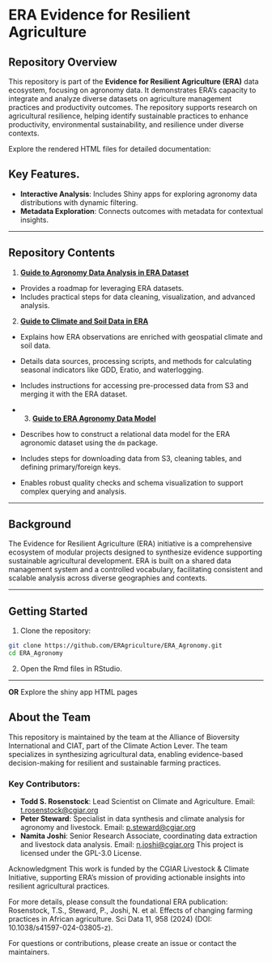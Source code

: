 # ERA Evidence for Resilient Agriculture

## Repository Overview
This repository is part of the **Evidence for Resilient Agriculture (ERA)** data ecosystem, focusing on agronomy data. It demonstrates ERA’s capacity to integrate and analyze diverse datasets on agriculture management practices and productivity outcomes. The repository supports research on agricultural resilience, helping identify sustainable practices to enhance productivity, environmental sustainability, and resilience under diverse contexts.

Explore the rendered HTML files for detailed documentation:


## Key Features.
- **Interactive Analysis**: Includes Shiny apps for exploring agronomy data distributions with dynamic filtering.
- **Metadata Exploration**: Connects outcomes with metadata for contextual insights.
---
## Repository Contents
1. [**Guide to Agronomy Data Analysis in ERA Dataset**](https://eragriculture.github.io/ERA_Agronomy/ERA-User-Guide.html)
- Provides a roadmap for leveraging ERA datasets.
- Includes practical steps for data cleaning, visualization, and advanced analysis.

2. **[Guide to Climate and Soil Data in ERA](https://eragriculture.github.io/ERA_Agronomy/ERA%20Climate%20and%20Soils.html)**  
- Explains how ERA observations are enriched with geospatial climate and soil data.  
- Details data sources, processing scripts, and methods for calculating seasonal indicators like GDD, Eratio, and waterlogging.  
- Includes instructions for accessing pre-processed data from S3 and merging it with the ERA dataset.

- 3. **[Guide to ERA Agronomy Data Model](https://eragriculture.github.io/ERA_Agronomy/ERA-Create-Agronomy-Data-Model.html)**  
- Describes how to construct a relational data model for the ERA agronomic dataset using the `dm` package.  
- Includes steps for downloading data from S3, cleaning tables, and defining primary/foreign keys.  
- Enables robust quality checks and schema visualization to support complex querying and analysis.

---
## Background

The Evidence for Resilient Agriculture (ERA) initiative is a comprehensive ecosystem of modular projects designed to synthesize evidence supporting sustainable agricultural development. ERA is built on a shared data management system and a controlled vocabulary, facilitating consistent and scalable analysis across diverse geographies and contexts.

---

## Getting Started
1. Clone the repository:
```bash
git clone https://github.com/ERAgriculture/ERA_Agronomy.git
cd ERA_Agronomy
```

2. Open the Rmd files in RStudio.

----
**OR**
Explore the shiny app HTML pages

## About the Team
This repository is maintained by the team at the Alliance of Bioversity International and CIAT, part of the Climate Action Lever. The team specializes in synthesizing agricultural data, enabling evidence-based decision-making for resilient and sustainable farming practices.

### Key Contributors:
- **Todd S. Rosenstock**: Lead Scientist on Climate and Agriculture. Email: t.rosenstock@cgiar.org
- **Peter Steward**: Specialist in data synthesis and climate analysis for agronomy and livestock. Email: p.steward@cgiar.org
- **Namita Joshi**: Senior Research Associate, coordinating data extraction and livestock data analysis. Email: n.joshi@cgiar.org
This project is licensed under the GPL-3.0 License.

Acknowledgment
This work is funded by the CGIAR Livestock & Climate Initiative, supporting ERA’s mission of providing actionable insights into resilient agricultural practices.

For more details, please consult the foundational ERA publication:
Rosenstock, T.S., Steward, P., Joshi, N. et al. Effects of changing farming practices in African agriculture. Sci Data 11, 958 (2024)
(DOI: 10.1038/s41597-024-03805-z).

For questions or contributions, please create an issue or contact the maintainers.

